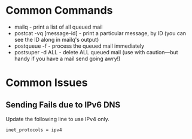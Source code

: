 # Common Commands
* mailq - print a list of all queued mail
* postcat -vq [message-id] - print a particular message, by ID (you can see the ID along in mailq's output)
* postqueue -f - process the queued mail immediately
* postsuper -d ALL - delete ALL queued mail (use with caution—but handy if you have a mail send going awry!)

# Common Issues
## Sending Fails due to IPv6 DNS
Update the following line to use IPv4 only.
```
inet_protocols = ipv4
```
